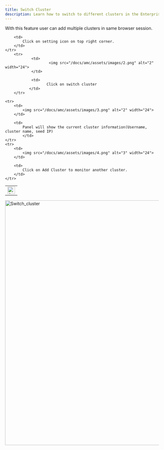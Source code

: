 ```yaml
---
title: Switch Cluster
description: Learn how to switch to different clusters in the Enterprise Edition management console.
---
```


With this feature user can add multiple clusters in same browser session. 

<table border="0">
	<tr>
		<td>
			<img src="/docs/amc/assets/images/1.png" alt="1" width="24">
		</td>
		
		<td>
			Click on setting icon on top right corner.	
		</td>
	</tr>
        <tr>
                <td>
                        <img src="/docs/amc/assets/images/2.png" alt="2" width="24">
                </td>

                <td>
                       Click on switch cluster
               </td>
        </tr>

	<tr>
		<td>
			<img src="/docs/amc/assets/images/3.png" alt="2" width="24">
		</td>
		
		<td>
            Panel will show the current cluster information(Username, cluster name, seed IP)			
			</td>
	</tr>
	<tr>
		<td>
			<img src="/docs/amc/assets/images/4.png" alt="3" width="24">
		</td>
		
		<td>
			Click on Add Cluster to monitor another cluster.
		</td>
	</tr>
</table>

<img src="/docs/amc/assets/images/switch_cluster.png" alt="Switch_cluster" width="800">

